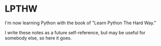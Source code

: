 # LPTHW

I'm now learning Python with the book of "Learn Python The Hard Way."

I write these notes as a future self-reference, but may be useful for somebody else, so here it goes.
